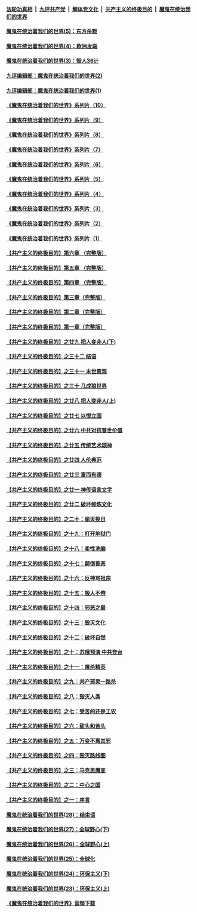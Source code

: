 ####  [法轮功真相](../../../../basic/blob/master/README.md?t=09182203) &nbsp;|&nbsp; [九评共产党](../../../../9ping.md/blob/master/README.md?t=09182203) &nbsp;|&nbsp; [解体党文化](../../../../jtdwh.md/blob/master/README.md?t=09182203)  &nbsp;|&nbsp; [共产主义的终极目的](../../../../gczydzjmd.md/blob/master/README.md?t=09182203) &nbsp;|&nbsp; [魔鬼在统治我们的世界](../../../../mgztzwmdsj.md/blob/master/README.md?t=09182203) 

#### [魔鬼在统治着我们的世界(5)：东方杀戮](../pages/nsc422/n10417707.md?t=09182203) 

#### [魔鬼在统治着我们的世界(4)：欧洲发端](../pages/nsc422/n10414890.md?t=09182203) 

#### [魔鬼在统治着我们的世界(3)：毁人36计](../pages/nsc422/n10411583.md?t=09182203) 

#### [九评编辑部：魔鬼在统治着我们的世界(2)](../pages/nsc422/n10410036.md?t=09182203) 

#### [九评编辑部：魔鬼在统治着我们的世界(1)](../pages/nsc422/n10406825.md?t=09182203) 

#### [《魔鬼在统治着我们的世界》系列片（10）](../pages/nsc422/n12292670.md?t=09182203) 

#### [《魔鬼在统治着我们的世界》系列片（9）](../pages/nsc422/n12290859.md?t=09182203) 

#### [《魔鬼在统治着我们的世界》系列片（8）](../pages/nsc422/n12287445.md?t=09182203) 

#### [《魔鬼在统治着我们的世界》系列片（7）](../pages/nsc422/n12283425.md?t=09182203) 

#### [《魔鬼在统治着我们的世界》系列片（6）](../pages/nsc422/n12282314.md?t=09182203) 

#### [《魔鬼在统治着我们的世界》系列片（5）](../pages/nsc422/n12281419.md?t=09182203) 

#### [《魔鬼在统治着我们的世界》系列片（4）](../pages/nsc422/n12274024.md?t=09182203) 

#### [《魔鬼在统治着我们的世界》系列片（3）](../pages/nsc422/n12271322.md?t=09182203) 

#### [《魔鬼在统治着我们的世界》系列片（2）](../pages/nsc422/n12269049.md?t=09182203) 

#### [《魔鬼在统治着我们的世界》系列片（1）](../pages/nsc422/n12267575.md?t=09182203) 

#### [【共产主义的终极目的】第六章 （完整版）](../pages/nsc422/n11428913.md?t=09182203) 

#### [【共产主义的终极目的】第五章 （完整版）](../pages/nsc422/n11428912.md?t=09182203) 

#### [【共产主义的终极目的】第四章 （完整版）](../pages/nsc422/n11428907.md?t=09182203) 

#### [【共产主义的终极目的】第三章（完整版）](../pages/nsc422/n11428848.md?t=09182203) 

#### [【共产主义的终极目的】第二章（完整版）](../pages/nsc422/n11428831.md?t=09182203) 

#### [【共产主义的终极目的】第一章（完整版）](../pages/nsc422/n11417651.md?t=09182203) 

#### [【共产主义的终极目的】之廿九 把人变非人(下)](../pages/nsc422/n11344140.md?t=09182203) 

#### [【共产主义的终极目的】之三十二 结语](../pages/nsc422/n11360535.md?t=09182203) 

#### [【共产主义的终极目的】之三十一 末世景观](../pages/nsc422/n11351129.md?t=09182203) 

#### [【共产主义的终极目的】之三十 几成狼世界](../pages/nsc422/n11348280.md?t=09182203) 

#### [【共产主义的终极目的】之廿八 把人变非人(上)](../pages/nsc422/n11340492.md?t=09182203) 

#### [【共产主义的终极目的】之廿七 以恨立国](../pages/nsc422/n11336944.md?t=09182203) 

#### [【共产主义的终极目的】之廿六 中共对抗普世价值](../pages/nsc422/n11324785.md?t=09182203) 

#### [【共产主义的终极目的】之廿五 传统艺术颂神](../pages/nsc422/n11296396.md?t=09182203) 

#### [【共产主义的终极目的】之廿四 人伦典范](../pages/nsc422/n11296397.md?t=09182203) 

#### [【共产主义的终极目的】之廿三 富而有德](../pages/nsc422/n11283598.md?t=09182203) 

#### [【共产主义的终极目的】之廿一 神传语言文字](../pages/nsc422/n11263265.md?t=09182203) 

#### [【共产主义的终极目的】之廿二 破坏修炼文化](../pages/nsc422/n11245728.md?t=09182203) 

#### [【共产主义的终极目的】之二十：偷天换日](../pages/nsc422/n11238846.md?t=09182203) 

#### [【共产主义的终极目的】之十九：打开地狱门](../pages/nsc422/n11206376.md?t=09182203) 

#### [【共产主义的终极目的】之十八：柔性洗脑](../pages/nsc422/n11199994.md?t=09182203) 

#### [【共产主义的终极目的】之十七：颠倒善恶](../pages/nsc422/n11179782.md?t=09182203) 

#### [【共产主义的终极目的】之十六：反神骂祖宗](../pages/nsc422/n11166798.md?t=09182203) 

#### [【共产主义的终极目的】之十五：毁人不倦](../pages/nsc422/n11166792.md?t=09182203) 

#### [【共产主义的终极目的】之十四：邪恶之最](../pages/nsc422/n11150249.md?t=09182203) 

#### [【共产主义的终极目的】之十三：毁灭文化](../pages/nsc422/n11135227.md?t=09182203) 

#### [【共产主义的终极目的】之十二：破坏自然](../pages/nsc422/n11135214.md?t=09182203) 

#### [【共产主义的终极目的】之十：苏俄预演 中共登台](../pages/nsc422/n11118424.md?t=09182203) 

#### [【共产主义的终极目的】之十一：屠杀精英](../pages/nsc422/n11118442.md?t=09182203) 

#### [【共产主义的终极目的】之九：共产邪灵一路杀](../pages/nsc422/n11114139.md?t=09182203) 

#### [【共产主义的终极目的】之八：毁灭人类](../pages/nsc422/n11108503.md?t=09182203) 

#### [【共产主义的终极目的】之七：受苦的还是工农](../pages/nsc422/n11101809.md?t=09182203) 

#### [【共产主义的终极目的】之六：甜头和苦头](../pages/nsc422/n11096971.md?t=09182203) 

#### [【共产主义的终极目的】之五：万变不离其邪](../pages/nsc422/n11091285.md?t=09182203) 

#### [【共产主义的终极目的】之四：毁灭路线图](../pages/nsc422/n11086284.md?t=09182203) 

#### [【共产主义的终极目的】之三：马克思魔变](../pages/nsc422/n11061941.md?t=09182203) 

#### [【共产主义的终极目的】之二：中心之国](../pages/nsc422/n11047728.md?t=09182203) 

#### [【共产主义的终极目的】之一：序言](../pages/nsc422/n11086077.md?t=09182203) 

#### [魔鬼在统治着我们的世界(28)：结束语](../pages/nsc422/n10936246.md?t=09182203) 

#### [魔鬼在统治着我们的世界(27)：全球野心(下)](../pages/nsc422/n10928319.md?t=09182203) 

#### [魔鬼在统治着我们的世界(26)：全球野心(上)](../pages/nsc422/n10900318.md?t=09182203) 

#### [魔鬼在统治着我们的世界(25)：全球化](../pages/nsc422/n10788205.md?t=09182203) 

#### [魔鬼在统治着我们的世界(24)：环保主义(下)](../pages/nsc422/n10695307.md?t=09182203) 

#### [魔鬼在统治着我们的世界(23)：环保主义(上)](../pages/nsc422/n10688613.md?t=09182203) 

#### [《魔鬼在统治着我们的世界》音频下载](../pages/nsc422/n10635553.md?t=09182203) 

